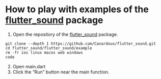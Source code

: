 # How to play with examples of the [flutter_sound](https://pub.dev/packages/flutter_sound) package
1. Open the repository of the [flutter_sound](https://pub.dev/packages/flutter_sound) package.
```shell
git clone --depth 1 https://github.com/Canardoux/flutter_sound.git
cd flutter_sound/flutter_sound/example
rm -fr ios linux macos web windows
code
```
2. Open main.dart
3. Click the “Run” button near the main function.
